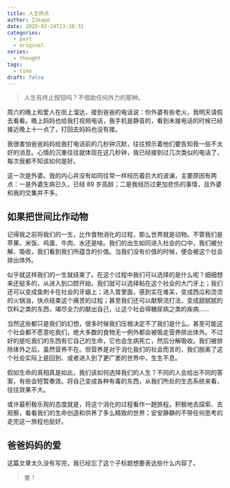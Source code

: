 ```yaml
---
title: 人生终点
author: ZJeapo
date: 2025-02-24T23:28:31
categories:
  - post
  - original
series:
  - thought
tags:
  - time
draft: false
---
```

> 人生有终止按钮吗？不借助任何外力的那种。

周六的晚上和爱人在街上溜达，接到爸爸的电话说：你外婆有些老火，我明天请假去看看。晚上妈妈也给我打视频电话，我手机是静音的，看到未接电话的时候已经接近晚上十一点了，打回去妈妈也没有接。

我很害怕爸爸妈妈给我打电话前的几秒钟沉默，往往预示着他们要告知我一些不太好的消息。心情的沉重往往就体现在这几秒钟，我已经接到过几次类似的电话了，每次我都不知该如何是好。

这一次是外婆。我的内心并没有如同往常一样经历着巨大的波澜，主要原因有两点：一是外婆生病已久，已经 89 岁高龄；二是我经历过更加悲伤的事情，且外婆和我的交集并不多。

## 如果把世间比作动物

记得我之前将我们的一生，比作食物消化的过程，那么世界就是动物。不管我们是苹果、米饭、鸡蛋、牛肉、水还是啥。我们的出生如同进入社会的口中，我们被分解、吸收，我们看到我们所蕴含的价值。当我们没有价值的时候，便会被这个社会排出体外。

似乎就这样我们的一生就结束了。在这个过程中我们可以选择的是什么呢？细细想来还挺多的，从进入到口腔开始，我们就可以选择粘在这个社会的大门牙上；我们还可以变成鱼刺卡在社会的牙龈上；进入胃里面，感到实在难呆，变成西瓜和烫烫的火锅油，快点结束这个痛苦的过程；甚至我们还可以献祭流打法，变成甜腻腻的饮料之类的东西，竭尽全力的献出自己，让这个社会得糖尿病之类的疾病……

当然这些都只是我们的幻想，很多时候我们压根决定不了我们是什么。甚至可能这个社会都不愿意吃我们，绝大多数的食物无一例外都会被吸走营养排出体外。不过好的是吃我们的东西有它自己的生命，它也会生病死亡，然后分解吸收。我们被排除体外之后，虽然营养不在。但营养是对于消化我们的社会而言的，我们脱离了这个社会实际上是回到、或者进入到了更广袤的世界中，生生不息。

假如生命的真相真是如此，我们该如何选择我们的人生？不同的人会给出不同的答案，有些会短暂奏效。将自己变成各种有毒的东西，从我们所处的生态系统来看，往往效果不大。

或许最积极乐观的态度就是，将这个消化的过程看作一趟旅程。积极地去探索、去观察，看看我们的生命创造和供养了多么精致的世界；安安静静的不带任何思考的走完这一旅程也挺好。

## 爸爸妈妈的爱

这篇文章太久没有写完，我已经忘了这个子标题想要表达些什么内容了。

> 害！
